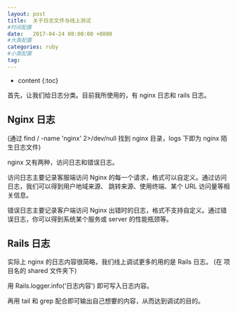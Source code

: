 ```yaml
---
layout: post
title:  关于日志文件与线上测试
#时间配置
date:   2017-04-24 08:00:00 +0800
#大类配置
categories: ruby
#小类配置
tag: 
---
```


* content
{:toc}

 首先，让我们给日志分类。目前我所使用的，有 nginx 日志和 rails 日志。
	
Nginx 日志
----------------------------------------------
 (通过 find / -name 'nginx' 2>/dev/null 找到 nginx 目录，logs 下即为 nginx 陌生日志文件)

 nginx 又有两种，访问日志和错误日志。

 访问日志主要记录客服端访问 Nginx 的每一个请求，格式可以自定义。通过访问日志，我们可以得到用户地域来源、
跳转来源、使用终端、某个 URL 访问量等相关信息。

 错误日志主要记录客户端访问 Nginx 出错时的日志，格式不支持自定义。通过错误日志，你可以得到系统某个服务或
 server 的性能瓶颈等。
 
 Rails 日志
 ----------------------------------------------
 实际上 nginx 的日志内容很简略，我们线上调试更多的用的是 Rails 日志。
 (在 项目名的 shared 文件夹下)
 
 用 Rails.logger.info('日志内容') 即可写入日志内容。
 
 再用 tail 和 grep 配合即可输出自己想要的内容，从而达到调试的目的。
 
 